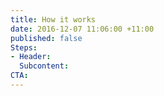 ```yaml
---
title: How it works
date: 2016-12-07 11:06:00 +11:00
published: false
Steps:
- Header: 
  Subcontent: 
CTA: 
---
```


